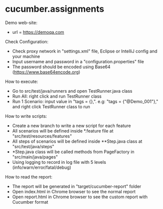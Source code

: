 # cucumber.assignments
Demo web-site:
- url = https://demoqa.com

Check Configuration:
- Check proxy network in "settings.xml" file, Eclipse or IntelliJ config and your machine
- Input username and password in a "configuration.properties" file
- The password should be encoded using Base64 (https://www.base64encode.org)

How to execute:
- Go to src/test/java/runners and open TestRunner.java class
- Run All: right click and run TestRunner class
- Run 1 Scenario: input value in "tags = {},". e.g: "tags = {"@Demo_001"}," and right click TestRunner class to run

How to write scripts:
- Create a new branch to write a new script for each feature
- All scenarios will be defined inside *.feature file at "src/test/resources/features"
- All steps of scenarios will be defined inside **Step.java class at "src/test/java/steps"
- *Step.java class will be called methods from PageFactory in "src/main/java/pages"
- Using logging to record in log file with 5 levels (info/warn/error/fatal/debug)

How to read the report:
- The report will be generated in "target/cucumber-report" folder
- Open index.html in Chrome browser to see the normal report
- Open report.html in Chrome browser to see the custom report with Cucumber format